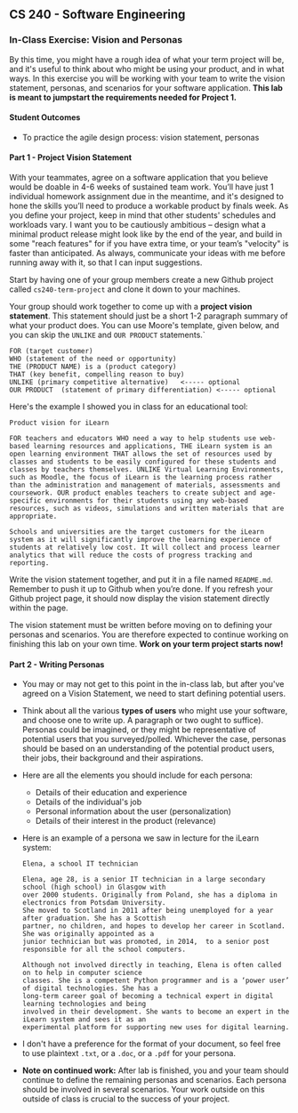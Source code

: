## CS 240 - Software Engineering

### In-Class Exercise: Vision and Personas

By this time, you might have a rough idea of what your term project will be, and it's useful to think about who might be using your product, and in what ways. In this exercise you will be working with your team to write the vision statement, personas, and scenarios for your software application. **This lab is meant to jumpstart the requirements needed for Project 1.**

#### Student Outcomes

- To practice the agile design process: vision statement, personas

#### Part 1 - Project Vision Statement

<!-- Before you can start thinking the types of users who will be interacting with your application, you and your group should first decide on _what_ app you'll be building. If you haven't already decided, then go here to [Project 1](../proj1.planning/) and use this time to work on the **Proposed Software Vision** section. -->

With your teammates, agree on a software application that you believe would be doable in 4-6 weeks of sustained team work. You’ll have just 1 individual homework assignment due in the meantime, and it's designed to hone the skills you’ll need to produce a workable product by finals week. As you define your project, keep in mind that other students' schedules and workloads vary. I want you to be cautiously ambitious – design what a minimal product release might look like by the end of the year, and build in some "reach features" for if you have extra time, or your team’s "velocity" is faster than anticipated. As always, communicate your ideas with me before running away with it, so that I can input suggestions.

Start by having one of your group members create a new Github project called `cs240-term-project` and clone it down to your machines.

Your group should work together to come up with a **project vision statement**. This statement should just be a short 1-2 paragraph summary of what your product does. You can use Moore's template, given below, and you can skip the `UNLIKE` and `OUR PRODUCT` statements.`

```
FOR (target customer)
WHO (statement of the need or opportunity)
THE (PRODUCT NAME) is a (product category)
THAT (key benefit, compelling reason to buy)
UNLIKE (primary competitive alternative)   <----- optional
OUR PRODUCT  (statement of primary differentiation) <----- optional
```

Here's the example I showed you in class for an educational tool:

```
Product vision for iLearn

FOR teachers and educators WHO need a way to help students use web-based learning resources and applications, THE iLearn system is an open learning environment THAT allows the set of resources used by classes and students to be easily configured for these students and classes by teachers themselves. UNLIKE Virtual Learning Environments, such as Moodle, the focus of iLearn is the learning process rather than the administration and management of materials, assessments and coursework. OUR product enables teachers to create subject and age-specific environments for their students using any web-based resources, such as videos, simulations and written materials that are appropriate.

Schools and universities are the target customers for the iLearn system as it will significantly improve the learning experience of students at relatively low cost. It will collect and process learner analytics that will reduce the costs of progress tracking and reporting.
```

<!-- (In the real world, you’d be justifying what makes your product unique on the market, but we’ll skip that part.) Here are a couple resources that helps you write your vision statement:

https://280group.com/what-is-product-management/skills/product-vision/
https://www.productboard.com/blog/write-product-vision/ -->

Write the vision statement together, and put it in a file named `README.md`. Remember to push it up to Github when you’re done. If you refresh your Github project page, it should now display the vision statement directly within the page.

The vision statement must be written before moving on to defining your personas and scenarios. You are therefore expected to continue working on finishing this lab on your own time. **Work on your term project starts now!**

#### Part 2 - Writing Personas

- You may or may not get to this point in the in-class lab, but after you've agreed on a Vision Statement, we need to start defining potential users.

- Think about all the various **types of users** who might use your software, and choose one to write up. A paragraph or two ought to suffice). Personas could be imagined, or they might be representative of potential users that you surveyed/polled. Whichever the case, personas should be based on an understanding of the potential product users, their jobs, their background and their aspirations.

- Here are all the elements you should include for each persona:

  - Details of their education and experience
  - Details of the individual's job
  - Personal information about the user (personalization)
  - Details of their interest in the product (relevance)

- Here is an example of a persona we saw in lecture for the iLearn system:

  ```
  Elena, a school IT technician

  Elena, age 28, is a senior IT technician in a large secondary school (high school) in Glasgow with
  over 2000 students. Originally from Poland, she has a diploma in electronics from Potsdam University.
  She moved to Scotland in 2011 after being unemployed for a year after graduation. She has a Scottish
  partner, no children, and hopes to develop her career in Scotland. She was originally appointed as a
  junior technician but was promoted, in 2014,  to a senior post responsible for all the school computers.

  Although not involved directly in teaching, Elena is often called on to help in computer science
  classes. She is a competent Python programmer and is a ‘power user’ of digital technologies. She has a
  long-term career goal of becoming a technical expert in digital learning technologies and being
  involved in their development. She wants to become an expert in the iLearn system and sees it as an
  experimental platform for supporting new uses for digital learning.
  ```

- I don't have a preference for the format of your document, so feel free to use plaintext `.txt`, or a `.doc`, or a `.pdf` for your persona.

- **Note on continued work:** After lab is finished, you and your team should continue to define the remaining personas and scenarios. Each persona should be involved in several scenarios. Your work outside on this outside of class is crucial to the success of your project.
